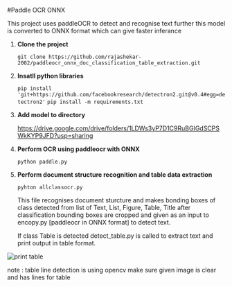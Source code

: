 #Paddle OCR ONNX 

This project uses paddleOCR to detect and recognise text further this model is converted to ONNX format which can give faster inferance

1. **Clone the project**
   
   ```git clone https://github.com/rajashekar-2002/paddleocr_onnx_doc_classification_table_extraction.git ```


2. **Insatll python libraries**

   ``` pip install 'git+https://github.com/facebookresearch/detectron2.git@v0.4#egg=detectron2' ```
    ```pip install -m requirements.txt```

3. **Add model to directory**

     https://drive.google.com/drive/folders/1LDWs3yP7D1C9RuBGIGdSCPSWkKYP9JFD?usp=sharing

4. **Perform OCR using paddleocr with ONNX**

    ```python paddle.py```

5. **Perform document structure recognition and table data extraction**

     ```pyhton allclassocr.py```

   This file recognises document sturcture and makes bonding boxes of class detected from list of Text, List, Figure, Table, Title after classification bounding boxes are cropped and given as an input to encopy.py [paddleocr in ONNX format] to detect text.

   If class Table is detected detect_table.py is called to extract text and print output in table format.

![print table](https://github.com/rajashekar-2002/paddleocr_onnx_doc_classification_table_extraction/blob/main/tableocr.png)

   note : table line detection is using opencv make sure given image is clear and has lines for table


